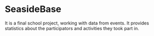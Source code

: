 # SeasideBase
It is a final school project, working with data from events. It provides statistics about the participators and activities they took part in.
